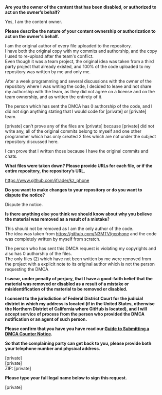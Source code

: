 **Are you the owner of the content that has been disabled, or authorized to act on the owner’s behalf?**

Yes, I am the content owner.

**Please describe the nature of your content ownership or authorization to act on the owner's behalf.**

I am the original author of every file uploaded to the repository.  
I have both the original copy with my commits and authorship, and the copy I used to re-upload after the team's conflict.  
Even though it was a team project, the original idea was taken from a third party project that already existed, and 100% of the code uploaded to my repository was written by me and only me.

After a week programming and several discussions with the owner of the repository where I was writing the code, I decided to leave and not share my authorship with the team, as they did not agree on a license and on the team ownership, and as written the entirety of it.

The person which has sent the DMCA has 0 authorship of the code, and I did not sign anything stating that I would code for [private] or [private] team.

[private] can't prove any of the files are [private] because [private] did not write any, all of the original commits belong to myself and one other programmer which has only created 2 files which are not under the subject repository discussed here.

I can prove that I written those because I have the original commits and chats.

**What files were taken down? Please provide URLs for each file, or if the entire repository, the repository’s URL.**

https://www.github.com/jfrader/kz_phone

**Do you want to make changes to your repository or do you want to dispute the notice?**

Dispute the notice.

**Is there anything else you think we should know about why you believe the material was removed as a result of a mistake?**

This should not be removed as I am the only author of the code.  
The idea was taken from https://github.com/N3MTV/gcphone and the code was completely written by myself from scratch.

The person who has sent this DMCA request is violating my copyrights and also has 0 authorship of the files.  
The only files (2) which have not been written by me were removed from the project with a explicit note to its original author which is not the person requesting the DMCA.

**I swear, under penalty of perjury, that I have a good-faith belief that the material was removed or disabled as a result of a mistake or misidentification of the material to be removed or disabled.**

**I consent to the jurisdiction of Federal District Court for the judicial district in which my address is located (if in the United States, otherwise the Northern District of California where GitHub is located), and I will accept service of process from the person who provided the DMCA notification or an agent of such person.**

**Please confirm that you have you have read our <a href="https://docs.github.com/articles/guide-to-submitting-a-dmca-counter-notice">Guide to Submitting a DMCA Counter Notice</a>.**

**So that the complaining party can get back to you, please provide both your telephone number and physical address.**

[private]  
[private]  
ZIP: [private]

**Please type your full legal name below to sign this request.**

[private]
